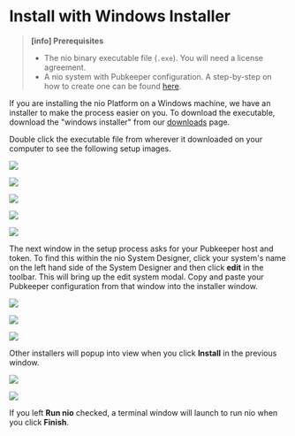 # Install with Windows Installer

>**[info] Prerequisites**
>
>* The nio binary executable file (`.exe`). You will need a license agreement.
>* A nio system with Pubkeeper configuration. A step-by-step on how to create one can be found [here](/running-nio/in-the-cloud.md).

If you are installing the nio Platform on a Windows machine, we have an installer to make the process easier on you. To download the executable, download the "windows installer" from our [downloads](https://app.n.io/binaries/download) page.

Double click the executable file from wherever it downloaded on your computer to see the following setup images.

![](/img/installer/windows1.png)

![](/img/installer/windows2.png)

![](/img/installer/windows3.png)

![](/img/installer/windows4.png)

![](/img/installer/windows5.png)

The next window in the setup process asks for your Pubkeeper host and token. To find this within the nio System Designer, click your system's name on the left hand side of the System Designer and then click **edit** in the toolbar. This will bring up the edit system modal. Copy and paste your Pubkeeper configuration from that window into the installer window.

![](/img/installer/windows6.png)

![](/img/installer/windows7.png)

![](/img/installer/windows8.png)

Other installers will popup into view when you click **Install** in the previous window.

![](/img/installer/windows9.png)

![](/img/installer/windows10.png)

If you left **Run nio** checked, a terminal window will launch to run nio when you click **Finish**.
